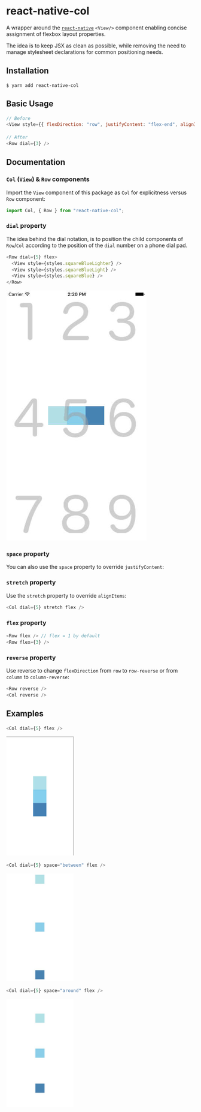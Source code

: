# react-native-col

A wrapper around the [`react-native`](https://github.com/facebook/react-native) `<View/>` component enabling concise assignment of flexbox layout properties.

The idea is to keep JSX as clean as possible, while removing the need to manage stylesheet declarations for common positioning needs.

## Installation

```
$ yarn add react-native-col
```

## Basic Usage

```js
// Before
<View style={{ flexDirection: "row", justifyContent: "flex-end", alignItems: "flex-start" }} />

// After
<Row dial={3} />
```

## Documentation

### `Col` (`View`) & `Row` components

Import the `View` component of this package as `Col` for explicitness versus `Row` component:

```js
import Col, { Row } from "react-native-col";

```

### `dial` property

The idea behind the dial notation, is to position the child components of `Row`/`Col` according to the position of the `dial` number on a phone dial pad.

```js
<Row dial={5} flex>
  <View style={styles.squareBlueLighter} />
  <View style={styles.squareBlueLight} />
  <View style={styles.squareBlue} />
</Row>
```
<img src='examples/row-5.jpg' />

### `space` property

You can also use the `space` property to override `justifyContent`:

### `stretch` property

Use the `stretch` property to override `alignItems`:

```js
<Col dial={5} stretch flex />
```

### `flex` property

```js
<Row flex /> // flex = 1 by default
<Row flex={3} />
```

### `reverse` property

Use reverse to change `flexDirection` from `row` to `row-reverse` or from `column` to `column-reverse`:

```js
<Row reverse />
<Col reverse />
```

## Examples

```js
<Col dial={5} flex />
```
<img src="examples/col-5.jpg" width="180" />


```js
<Col dial={5} space="between" flex />
```
<img src="examples/col-5-between.jpg" width="180" />


```js
<Col dial={5} space="around" flex />
```
<img src="examples/col-5-around.jpg" width="180" />